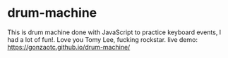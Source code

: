 # drum-machine
This is drum machine done with JavaScript to practice keyboard events, I had a lot of fun!. Love you Tomy Lee, fucking rockstar.
live demo: https://gonzaotc.github.io/drum-machine/
